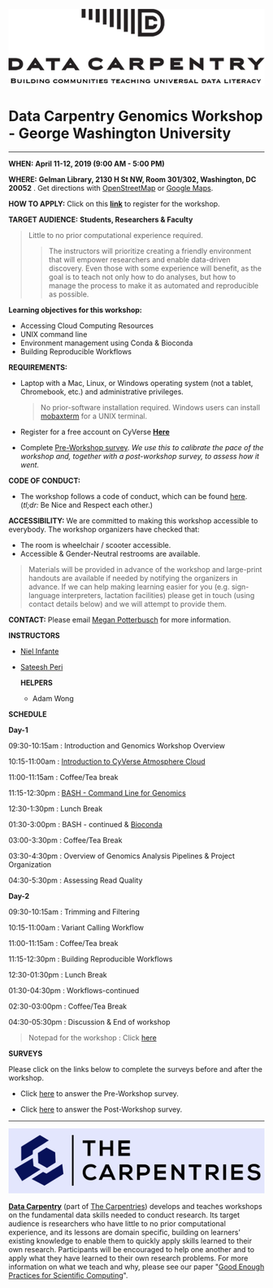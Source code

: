 ![](/img/DC_logo.png)

# **Data Carpentry Genomics Workshop - George Washington University**

---
**WHEN:** **April 11-12, 2019 (9:00 AM - 5:00 PM)**

**WHERE:** **Gelman Library, 2130 H St NW, Room 301/302, Washington, DC 20052** . Get directions with [OpenStreetMap](https://osm.org/go/ZZcbJto48?way=66409261) or [Google Maps](https://goo.gl/maps/vZdYWxLsZwQ2).

**HOW TO APPLY:** Click on this [**link**](https://www.eventbrite.com/e/george-washington-university-data-carpentry-workshop-tickets-58597869806) to register for the workshop.

**TARGET AUDIENCE:** **Students, Researchers & Faculty**
> Little to no prior computational experience required.
> > The instructors will prioritize creating a friendly environment that will empower researchers and enable data-driven discovery. Even those with some experience will benefit, as the goal is to teach not only how to do analyses, but how to manage the process to make it as automated and reproducible as possible.

**Learning objectives for this workshop:**
+ Accessing Cloud Computing Resources
+ UNIX command line
+ Environment management using Conda & Bioconda
+ Building Reproducible Workflows


**REQUIREMENTS:**
- Laptop with a Mac, Linux, or Windows operating system (not a tablet, Chromebook, etc.) and administrative privileges.
  > No prior-software installation required. Windows users can install [mobaxterm](http://mobaxterm.mobatek.net/download-home-edition.html) for a UNIX terminal.

- Register for a free account on CyVerse [**Here**](https://user.cyverse.org/register)

- Complete [Pre-Workshop survey](https://www.surveymonkey.com/r/dcpreworkshopassessment?workshop_id=2019-04-11-gwu). *We use this to calibrate the pace of the workshop and, together with a post-workshop survey, to assess how it went.*

**CODE OF CONDUCT:**
- The workshop follows a code of conduct, which can be found [here](). (*tl;dr:* Be Nice and Respect each other.)

**ACCESSIBILITY:** We are committed to making this workshop accessible to everybody. The workshop organizers have checked that:
  + The room is wheelchair / scooter accessible.
  +  Accessible & Gender-Neutral restrooms are available.

> Materials will be provided in advance of the workshop and large-print handouts are available if needed by notifying the organizers in advance. If we can help making learning easier for you (e.g. sign-language interpreters, lactation facilities) please get in touch (using contact details below) and we will attempt to provide them.

**CONTACT:** Please email [Megan Potterbusch](mpotterbusch@email.gwu.edu) for more information.

**INSTRUCTORS**
* [Niel Infante](https://twitter.com/Niel_Infante)
* [Sateesh Peri](https://twitter.com/perisateesh)

  **HELPERS**
  * Adam Wong


**SCHEDULE**

**Day-1**

09:30-10:15am : Introduction and Genomics Workshop Overview

10:15-11:00am : [Introduction to CyVerse Atmosphere Cloud](https://gwu-omics2019.readthedocs.io/en/latest/atmosphere_cloud.html)

11:00-11:15am : Coffee/Tea break

11:15-12:30pm : [BASH - Command Line for Genomics](https://gwu-omics2019.readthedocs.io/en/latest/bash_lesson.html)

12:30-1:30pm  : Lunch Break

01:30-3:00pm  : BASH - continued & [Bioconda](https://gwu-omics2019.readthedocs.io/en/latest/bioconda_lesson.html)

03:00-3:30pm  : Coffee/Tea Break

03:30-4:30pm  : Overview of Genomics Analysis Pipelines & Project Organization

04:30-5:30pm  : Assessing Read Quality

**Day-2**

09:30-10:15am : Trimming and Filtering

10:15-11:00am : Variant Calling Workflow

11:00-11:15am : Coffee/Tea break

11:15-12:30pm : Building Reproducible Workflows

12:30-01:30pm : Lunch Break

01:30-04:30pm : Workflows-continued

02:30-03:00pm : Coffee/Tea Break

04:30-05:30pm : Discussion & End of workshop

> Notepad for the workshop : Click [here](https://hackmd.io/nPo6cXDOSye5I0tOqeF3Jg#)

**SURVEYS**

Please click on the links below to complete the surveys before and after the workshop.

- Click [here](https://www.surveymonkey.com/r/dcpreworkshopassessment?workshop_id=2019-04-11-gwu) to answer the Pre-Workshop survey.

- Click [here](https://www.surveymonkey.com/r/dcpostworkshopassessment?workshop_id=2019-04-11-gwu) to answer the Post-Workshop survey.

---

![](/img/carpentries_logo.png)

[**Data Carpentry**](https://datacarpentry.org/) (part of [The Carpentries](https://carpentries.org/)) develops and teaches workshops on the fundamental data skills needed to conduct research. Its target audience is researchers who have little to no prior computational experience, and its lessons are domain specific, building on learners' existing knowledge to enable them to quickly apply skills learned to their own research. Participants will be encouraged to help one another and to apply what they have learned to their own research problems. For more information on what we teach and why, please see our paper "[Good Enough Practices for Scientific Computing](https://journals.plos.org/ploscompbiol/article?id=10.1371/journal.pcbi.1005510)".
